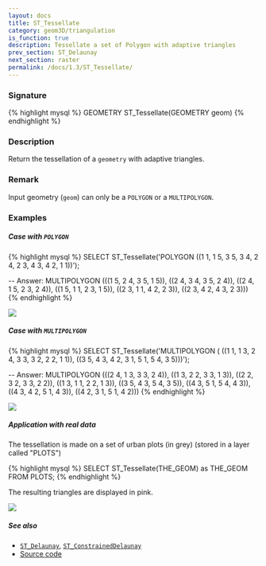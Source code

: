 ```yaml
---
layout: docs
title: ST_Tessellate
category: geom3D/triangulation
is_function: true
description: Tessellate a set of Polygon with adaptive triangles
prev_section: ST_Delaunay
next_section: raster
permalink: /docs/1.3/ST_Tessellate/
---
```


### Signature

{% highlight mysql %}
GEOMETRY ST_Tessellate(GEOMETRY geom)
{% endhighlight %}

### Description
Return the tessellation of a `geometry` with adaptive triangles.

### Remark
Input geometry (`geom`) can only be a `POLYGON` or a `MULTIPOLYGON`. 

### Examples

##### Case with `POLYGON`

{% highlight mysql %}
SELECT ST_Tessellate('POLYGON ((1 1, 1 5, 3 5, 3 4, 2 4, 
				2 3, 4 3, 4 2, 1 1))');

-- Answer: 
MULTIPOLYGON (((1 5, 2 4, 3 5, 1 5)), ((2 4, 3 4, 3 5, 2 4)), 
	      ((2 4, 1 5, 2 3, 2 4)), ((1 5, 1 1, 2 3, 1 5)), 
	      ((2 3, 1 1, 4 2, 2 3)), ((2 3, 4 2, 4 3, 2 3)))
{% endhighlight %}

<img class="displayed" src="../ST_Tessellate_1.png"/>

##### Case with `MULTIPOLYGON`

{% highlight mysql %}
SELECT ST_Tessellate('MULTIPOLYGON (
			((1 1, 1 3, 2 4, 3 3, 3 2, 2 2, 1 1)), 
  			((3 5, 4 3, 4 2, 3 1, 5 1, 5 4, 3 5)))');

-- Answer: 
MULTIPOLYGON (((2 4, 1 3, 3 3, 2 4)), ((1 3, 2 2, 3 3, 1 3)), 
	      ((2 2, 3 2, 3 3, 2 2)), ((1 3, 1 1, 2 2, 1 3)), 
	      ((3 5, 4 3, 5 4, 3 5)), ((4 3, 5 1, 5 4, 4 3)), 
	      ((4 3, 4 2, 5 1, 4 3)), ((4 2, 3 1, 5 1, 4 2)))
{% endhighlight %}

<img class="displayed" src="../ST_Tessellate_2.png"/>

##### Application with real data

The tessellation is made on a set of urban plots (in grey) (stored in a layer called "PLOTS")

{% highlight mysql %}
SELECT ST_Tessellate(THE_GEOM) as THE_GEOM FROM PLOTS;
{% endhighlight %}

The resulting triangles are displayed in pink.

<img class="displayed" src="../ST_Tessellate_3.png"/>

##### See also

* [`ST_Delaunay`](../ST_Delaunay), [`ST_ConstrainedDelaunay`](../ST_ConstrainedDelaunay)
* <a href="https://github.com/orbisgis/h2gis/blob/v1.3.0/h2gis-functions/src/main/java/org/h2gis/functions/spatial/mesh/ST_Tessellate.java" target="_blank">Source code</a>
